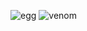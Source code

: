 ![egg](https://capsule-render.vercel.app/api?type=egg&color=FFFOOC&height=210)
![venom](https://capsule-render.vercel.app/api?type=venom&height=200&text=Expect%20the%20unexpected!&fontSize=60&color=0:6E1D0C,100&fontColor=D7D7D7)
